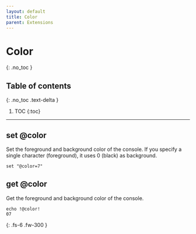 ```yaml
---
layout: default
title: Color
parent: Extensions
---
```


# Color
{: .no_toc }

## Table of contents
{: .no_toc .text-delta }

1. TOC
{:toc}

---

## set @color
Set the foreground and background color of the console.
If you specify a single character (foreground),
it uses 0 (black) as background.

```
set "@color=7"

```

## get @color
Get the foreground and background color of the console.

```
echo !@color!
07
```

{: .fs-6 .fw-300 }
